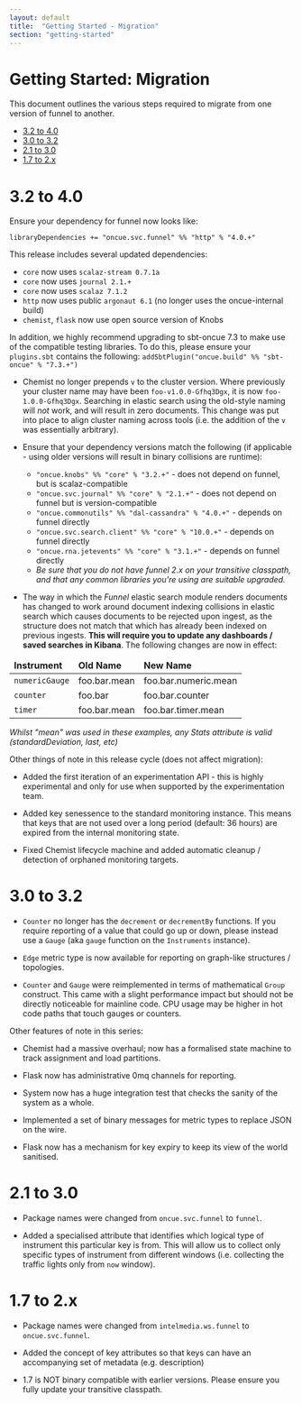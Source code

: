 ```yaml
---
layout: default
title:  "Getting Started - Migration"
section: "getting-started"
---
```


# Getting Started: Migration

This document outlines the various steps required to migrate from one version of funnel to another.

* [3.2 to 4.0](#32to40)
* [3.0 to 3.2](#30to32)
* [2.1 to 3.0](#21to30)
* [1.7 to 2.x](#17to20)

<a name="32to40"></a>

# 3.2 to 4.0

Ensure your dependency for funnel now looks like:

```
libraryDependencies += "oncue.svc.funnel" %% "http" % "4.0.+" 
```

This release includes several updated dependencies:

* `core` now uses `scalaz-stream 0.7.1a`
* `core` now uses `journal 2.1.+`
* `core` now uses `scalaz 7.1.2`
* `http` now uses public `argonaut 6.1` (no longer uses the oncue-internal build)
* `chemist`, `flask` now use open source version of Knobs

In addition, we highly recommend upgrading to sbt-oncue 7.3 to make use of the compatible testing libraries. To do this, please ensure your `plugins.sbt` contains the following: `addSbtPlugin("oncue.build" %% "sbt-oncue" % "7.3.+")`

* Chemist no longer prepends `v` to the cluster version. Where previously your cluster name may have been `foo-v1.0.0-Gfhq3Dgx`, it is now `foo-1.0.0-Gfhq3Dgx`. Searching in elastic search using the old-style naming will *not* work, and will result in zero documents. This change was put into place to align cluster naming across tools (i.e. the addition of the `v` was essentially arbitrary).

* Ensure that your dependency versions match the following (if applicable - using older versions will result in binary collisions are runtime):
	* `"oncue.knobs" %% "core" % "3.2.+"` - does not depend on funnel, but is scalaz-compatible
	* `"oncue.svc.journal" %% "core" % "2.1.+"` - does not depend on funnel but is version-compatible
	* `"oncue.commonutils" %% "dal-cassandra" % "4.0.+"` - depends on funnel directly
	* `"oncue.svc.search.client" %% "core" % "10.0.+"` - depends on funnel directly
	* `"oncue.rna.jetevents" %% "core" % "3.1.+"` - depends on funnel directly 
	* *Be sure that you do not have funnel 2.x on your transitive classpath, and that any common libraries you're using are suitable upgraded.*

* The way in which the *Funnel* elastic search module renders documents has changed to work around document indexing collisions in elastic search which causes documents to be rejected upon ingest, as the structure does not match that which has already been indexed on previous ingests. **This will require you to update any dashboards / saved searches in Kibana**. The following changes are now in effect:

<table>
  <thead>
    <td><strong>Instrument</strong></td>
    <td><strong>Old Name</strong></td>
    <td><strong>New Name</strong></td>
  </thead>
  <tr>
    <td><code>numericGauge</code></td>
    <td>foo.bar.mean</td>
    <td>foo.bar.numeric.mean</td>
  </tr>
  <tr>
    <td><code>counter</code></td>
    <td>foo.bar</td>
    <td>foo.bar.counter</td>
  </tr>
  <tr>
    <td><code>timer</code></td>
    <td>foo.bar.mean</td>
    <td>foo.bar.timer.mean</td>
  </tr>
</table>

*Whilst "mean" was used in these examples, any Stats attribute is valid (standardDeviation, last, etc)*

Other things of note in this release cycle (does not affect migration):

* Added the first iteration of an experimentation API - this is highly experimental and only for use when supported by the experimentation team.

* Added key senessence to the standard monitoring instance. This means that keys that are not used over a long period (default: 36 hours) are expired from the internal monitoring state.

* Fixed Chemist lifecycle machine and added automatic cleanup / detection of orphaned monitoring targets.


<a name="30to32"></a>

# 3.0 to 3.2

* `Counter` no longer has the `decrement` or `decrementBy` functions. If you require reporting of a value that could go up or down, please instead use a `Gauge` (aka `gauge` function on the `Instruments` instance).

* `Edge` metric type is now available for reporting on graph-like structures / topologies. 

* `Counter` and `Gauge` were reimplemented in terms of mathematical `Group` construct. This came with a slight performance impact but should not be directly noticeable for mainline code. CPU usage may be higher in hot code paths that touch gauges or counters.

Other features of note in this series:

* Chemist had a massive overhaul; now has a formalised state machine to track assignment and load partitions.

* Flask now has administrative 0mq channels for reporting.

* System now has a huge integration test that checks the sanity of the system as a whole.

* Implemented a set of binary messages for metric types to replace JSON on the wire.

* Flask now has a mechanism for key expiry to keep its view of the world sanitised. 

<a name="21to30"></a>

# 2.1 to 3.0

* Package names were changed from `oncue.svc.funnel` to `funnel`.

* Added a specialised attribute that identifies which logical type of instrument this particular key is from. This will allow us to collect only specific types of instrument from different windows (i.e. collecting the traffic lights only from `now` window).


<a name="17to20"></a>

# 1.7 to 2.x

* Package names were changed from `intelmedia.ws.funnel` to `oncue.svc.funnel`.

* Added the concept of key attributes so that keys can have an accompanying set of metadata (e.g. description)

* 1.7 is NOT binary compatible with earlier versions. Please ensure you fully update your transitive classpath.
